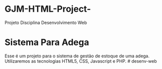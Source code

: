# GJM-HTML-Project-
Projeto Disciplina Desenvolvimento Web

# Sistema Para Adega
Esse é um projeto para o sistema de gestão de estoque de uma adega. Utilizaremos as tecnologias HTML5, CSS, Javascript e PHP. #   d e s e n v - w e b  
 